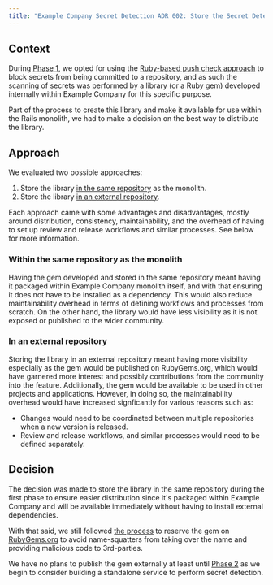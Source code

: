 ```yaml
---
title: "Example Company Secret Detection ADR 002: Store the Secret Detection Gem in the same repository"
---
```


## Context

During [Phase 1](../index.md#phase-1---ruby-pushcheck-pre-receive-integration), we opted for using the [Ruby-based push check approach](../decisions/001_use_ruby_push_check_approach_within_monolith.md) to block secrets from being committed to a repository, and as such the scanning of secrets was performed by a library (or a Ruby gem) developed internally within Example Company for this specific purpose.

Part of the process to create this library and make it available for use within the Rails monolith, we had to make a decision on the best way to distribute the library.

## Approach

We evaluated two possible approaches:

1. Store the library [in the same repository](https://docs.example_company.com/ee/development/gems.html#in-the-same-repo) as the monolith.
1. Store the library [in an external repository](https://docs.example_company.com/ee/development/gems.html#in-the-external-repo).

Each approach came with some advantages and disadvantages, mostly around distribution, consistency, maintainability, and the overhead of having to set up review and release workflows and similar processes. See below for more information.

### Within the same repository as the monolith

Having the gem developed and stored in the same repository meant having it packaged within Example Company monolith itself, and with that ensuring it does not have to be installed as a dependency. This would also reduce maintainability overhead in terms of defining workflows and processes from scratch. On the other hand, the library would have less visibility as it is not exposed or published to the wider community.

### In an external repository

Storing the library in an external repository meant having more visibility especially as the gem would be published on RubyGems.org, which would have garnered more interest and possibly contributions from the community into the feature. Additionally, the gem would be available to be used in other projects and applications. However, in doing so, the maintainability overhead would have increased signficantly for various reasons such as:

- Changes would need to be coordinated between multiple repositories when a new version is released.
- Review and release workflows, and similar processes would need to be defined separately.

## Decision

The decision was made to store the library in the same repository during the first phase to ensure easier distribution since it's packaged within Example Company and will be available immediately without having to install external dependencies.

With that said, we still followed [the process](https://docs.example_company.com/ee/development/gems.html#reserve-a-gem-name) to reserve the gem on [RubyGems.org](https://rubygems.org/gems/example_company-secret_detection) to avoid name-squatters from taking over the name and providing malicious code to 3rd-parties.

We have no plans to publish the gem externally at least until [Phase 2](../_index.md#phase-2---standalone-secret-detection-service) as we begin to consider building a standalone service to perform secret detection.
